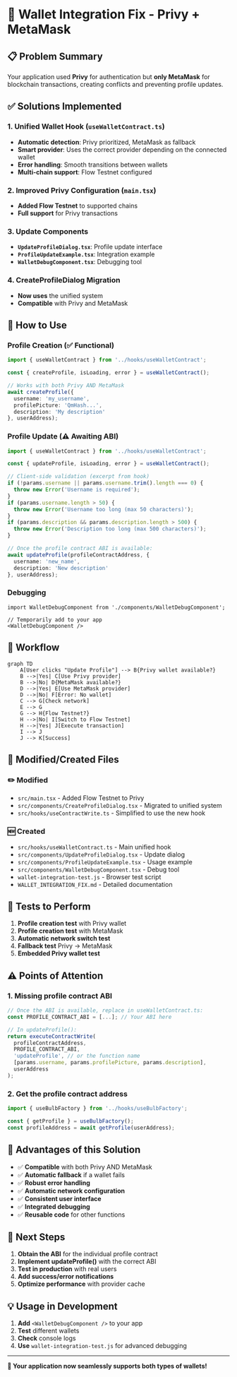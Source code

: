 # 🔧 Wallet Integration Fix - Privy + MetaMask

## 📋 Problem Summary

Your application used **Privy** for authentication but **only MetaMask** for blockchain transactions, creating conflicts and preventing profile updates.

## ✅ Solutions Implemented

### 1. **Unified Wallet Hook** (`useWalletContract.ts`)

- **Automatic detection**: Privy prioritized, MetaMask as fallback
- **Smart provider**: Uses the correct provider depending on the connected wallet
- **Error handling**: Smooth transitions between wallets
- **Multi-chain support**: Flow Testnet configured

### 2. **Improved Privy Configuration** (`main.tsx`)

- **Added Flow Testnet** to supported chains
- **Full support** for Privy transactions

### 3. **Update Components**

- **`UpdateProfileDialog.tsx`**: Profile update interface
- **`ProfileUpdateExample.tsx`**: Integration example
- **`WalletDebugComponent.tsx`**: Debugging tool

### 4. **CreateProfileDialog Migration**

- **Now uses** the unified system
- **Compatible** with Privy and MetaMask

## 🚀 How to Use

### Profile Creation (✅ Functional)

```typescript
import { useWalletContract } from '../hooks/useWalletContract';

const { createProfile, isLoading, error } = useWalletContract();

// Works with both Privy AND MetaMask
await createProfile({
  username: 'my_username',
  profilePicture: 'QmHash...',
  description: 'My description'
}, userAddress);
```

### Profile Update (⚠️ Awaiting ABI)

```typescript
import { useWalletContract } from '../hooks/useWalletContract';

const { updateProfile, isLoading, error } = useWalletContract();

// Client-side validation (excerpt from hook)
if (!params.username || params.username.trim().length === 0) {
  throw new Error('Username is required');
}
if (params.username.length > 50) {
  throw new Error('Username too long (max 50 characters)');
}
if (params.description && params.description.length > 500) {
  throw new Error('Description too long (max 500 characters)');
}

// Once the profile contract ABI is available:
await updateProfile(profileContractAddress, {
  username: 'new_name',
  description: 'New description'
}, userAddress);
```

### Debugging

```tsx
import WalletDebugComponent from './components/WalletDebugComponent';

// Temporarily add to your app
<WalletDebugComponent />
```

## 🔄 Workflow

```mermaid
graph TD
    A[User clicks "Update Profile"] --> B{Privy wallet available?}
    B -->|Yes| C[Use Privy provider]
    B -->|No| D{MetaMask available?}
    D -->|Yes| E[Use MetaMask provider]
    D -->|No| F[Error: No wallet]
    C --> G[Check network]
    E --> G
    G --> H{Flow Testnet?}
    H -->|No| I[Switch to Flow Testnet]
    H -->|Yes| J[Execute transaction]
    I --> J
    J --> K[Success]
```

## 📁 Modified/Created Files

### ✏️ Modified

- `src/main.tsx` - Added Flow Testnet to Privy
- `src/components/CreateProfileDialog.tsx` - Migrated to unified system
- `src/hooks/useContractWrite.ts` - Simplified to use the new hook

### 🆕 Created

- `src/hooks/useWalletContract.ts` - Main unified hook
- `src/components/UpdateProfileDialog.tsx` - Update dialog
- `src/components/ProfileUpdateExample.tsx` - Usage example
- `src/components/WalletDebugComponent.tsx` - Debug tool
- `wallet-integration-test.js` - Browser test script
- `WALLET_INTEGRATION_FIX.md` - Detailed documentation

## 🧪 Tests to Perform

1. **Profile creation test** with Privy wallet
2. **Profile creation test** with MetaMask
3. **Automatic network switch test**
4. **Fallback test** Privy → MetaMask
5. **Embedded Privy wallet test**

## ⚠️ Points of Attention

### 1. Missing profile contract ABI

```typescript
// Once the ABI is available, replace in useWalletContract.ts:
const PROFILE_CONTRACT_ABI = [...]; // Your ABI here

// In updateProfile():
return executeContractWrite(
  profileContractAddress,
  PROFILE_CONTRACT_ABI,
  'updateProfile', // or the function name
  [params.username, params.profilePicture, params.description],
  userAddress
);
```

### 2. Get the profile contract address

```typescript
import { useBulbFactory } from '../hooks/useBulbFactory';

const { getProfile } = useBulbFactory();
const profileAddress = await getProfile(userAddress);
```

## 🎯 Advantages of this Solution

- ✅ **Compatible** with both Privy AND MetaMask
- ✅ **Automatic fallback** if a wallet fails
- ✅ **Robust error handling**
- ✅ **Automatic network configuration**
- ✅ **Consistent user interface**
- ✅ **Integrated debugging**
- ✅ **Reusable code** for other functions

## 🔮 Next Steps

1. **Obtain the ABI** for the individual profile contract
2. **Implement updateProfile()** with the correct ABI
3. **Test in production** with real users
4. **Add success/error notifications**
5. **Optimize performance** with provider cache

## 💡 Usage in Development

1. **Add** `<WalletDebugComponent />` to your app
2. **Test** different wallets
3. **Check** console logs
4. **Use** `wallet-integration-test.js` for advanced debugging

---

**🎉 Your application now seamlessly supports both types of wallets!**
